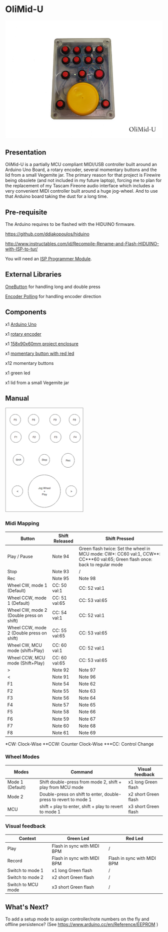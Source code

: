 # OliMid-U

![OliMid-U](https://github.com/oliou/OliMid-U/blob/master/OliMid-U%20small.JPG?raw=true)


## Presentation

OliMid-U is a partially MCU compliant MIDI/USB controller built around an Arduino Uno Board, a rotary encoder, several momentary buttons and the lid from a small Vegemite jar. 
The primary reason for that project is Firewire being obsolete (and not included in my future laptop), forcing me to plan for the replacement of my Tascam Fireone audio interface which includes a very convenient MIDI controller built around a huge jog-wheel. And to use that Arduino board taking the dust for a long time.

## Pre-requisite 

The Arduino requires to be flashed with the HIDUINO firmware.

https://github.com/ddiakopoulos/hiduino

http://www.instructables.com/id/Recompile-Rename-and-Flash-HIDUINO-with-ISP-to-tur/  

You will need an [ISP Programmer Module](http://www.ebay.com.au/itm/AVR-USB-Tiny-ISP-Programmer-Module-USB-Download-Interface-Board-For-Arduino-OK-/281823675251?hash=item419e000373:g:2z8AAOSw9mFWGKyc).

## External Libraries

[OneButton](https://github.com/mathertel/OneButton) for handling long and double press

[Encoder Polling](https://github.com/frodofski/Encoder_Polling) for handling encoder direction


## Components

x1 [Arduino Uno](http://www.ebay.com.au/itm/Arduino-UNO-R3-Arduino-Clone-Compatible-Uno-R3-USB-Cable-AU-Stock-/131606915147?hash=item1ea462284b:g:BBgAAOSwpLNYADtu)

x1 [rotary encoder](http://www.ebay.com.au/itm/Rotary-Encoder-Module-Brick-Sensor-Development-Board-Test-For-Arduino-New-OG-/281937129178?hash=item41a4c32eda:g:S~IAAOSwFNZWwqfc)

x1 [158x90x60mm project enclosure](http://www.ebay.com.au/itm/Plastic-Waterproof-Cover-Clear-Electronic-Project-Box-Enclosure-Case-158x90x60mm-/282179016699?hash=item41b32e17fb:g:AWEAAOSwAuZX1qnb)

x1 [momentary button with red led](http://www.ebay.com.au/itm/2-Pcs-4-Terminals-Red-LED-Lamp-Momentary-Push-Button-Switch-DC-3V-DW-/291688533314?hash=item43e9fdcd42:g:OjoAAOSwKtVWxs7V)

x12 momentary buttons

x1 green led

x1 lid from a small Vegemite jar


## Manual

![Panel](https://github.com/oliou/OliMid-U/blob/master/panel.png?raw=true)

### Midi Mapping
Button       | Shift Released| Shift Pressed
------------ | ------------- | -------------
Play / Pause | Note 94 | Green flash twice: Set the wheel in MCU mode: CW*: CC60 val:1, CCW**: CC***60 val:65;  Green flash once: back to regular mode
Stop | Note 93 | /
Rec | Note 95 |  Note 98 
Wheel CW, mode 1 (Default)|CC: 50 val:1  | CC: 52 val:1
Wheel CCW, mode 1 (Default)|CC: 51 val:65 | CC: 53 val:65
Wheel CW, mode 2 (Double press on shift)|CC: 54 val:1  | CC: 52 val:1
Wheel CCW, mode 2 (Double press on shift)|CC: 55 val:65 | CC: 53 val:65
Wheel CW, MCU mode (shift+Play)|CC: 60 val:1  | CC: 52 val:1
Wheel CCW, MCU mode (Shift+Play)|CC: 60 val:65 | CC: 53 val:65
> | Note 92| Note 97
< | Note 91| Note 96 
F1 | Note 54| Note 62
F2 | Note 55| Note 63
F3 |Note 56 | Note 64
F4 |Note 57 | Note 65
F5 | Note 58| Note 66
F6 | Note 59| Note 67
F7 | Note 60| Note 68
F8 | Note 61| Note 69

*CW: Clock-Wise
**CCW: Counter Clock-Wise
***CC: Control Change

### Wheel Modes
Modes       | Command | Visual feedback
------------ | ------------- | -------------
Mode 1 (Default) |Shift double-press from mode 2, shift + play from MCU mode |x1 long Green flash
Mode 2 |Double-press on shift to enter,  double-press to revert to mode 1 | x2 short Green flash
MCU |shift + play to enter,  shift + play to revert to mode 1 | x3 short Green flash


### Visual feedback
 Context  | Green Led | Red Led
------------ | ------------- | -------------
Play | Flash in sync with MIDI BPM |  /
Record |  Flash in sync with MIDI BPM |  Flash in sync with MIDI BPM
Switch to mode 1 |  x1 long Green flash |  /
Switch to mode 2 |  x2 short Green flash |  /
Switch to MCU mode |  x3 short Green flash |  /

## What's Next?

To add a setup mode to assign controller/note numbers on the fly and offline persistence? (See https://www.arduino.cc/en/Reference/EEPROM )

